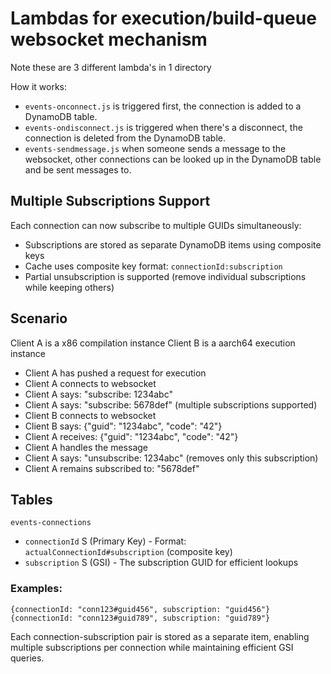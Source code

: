 # Lambdas for execution/build-queue websocket mechanism

Note these are 3 different lambda's in 1 directory

How it works:

- `events-onconnect.js` is triggered first, the connection is added to a DynamoDB table.
- `events-ondisconnect.js` is triggered when there's a disconnect, the connection is deleted from the DynamoDB table.
- `events-sendmessage.js` when someone sends a message to the websocket, other connections can be looked up in the
  DynamoDB table and be sent messages to.

## Multiple Subscriptions Support

Each connection can now subscribe to multiple GUIDs simultaneously:

- Subscriptions are stored as separate DynamoDB items using composite keys
- Cache uses composite key format: `connectionId:subscription`
- Partial unsubscription is supported (remove individual subscriptions while keeping others)

## Scenario

Client A is a x86 compilation instance Client B is a aarch64 execution instance

- Client A has pushed a request for execution
- Client A connects to websocket
- Client A says: "subscribe: 1234abc"
- Client A says: "subscribe: 5678def" (multiple subscriptions supported)
- Client B connects to websocket
- Client B says: {"guid": "1234abc", "code": "42"}
- Client A receives: {"guid": "1234abc", "code": "42"}
- Client A handles the message
- Client A says: "unsubscribe: 1234abc" (removes only this subscription)
- Client A remains subscribed to: "5678def"

## Tables

`events-connections`

- `connectionId` S (Primary Key) - Format: `actualConnectionId#subscription` (composite key)
- `subscription` S (GSI) - The subscription GUID for efficient lookups

### Examples:
```
{connectionId: "conn123#guid456", subscription: "guid456"}
{connectionId: "conn123#guid789", subscription: "guid789"}
```

Each connection-subscription pair is stored as a separate item, enabling multiple subscriptions per connection while maintaining efficient GSI queries.
